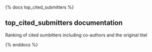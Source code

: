{% docs top_cited_submitters %}
## top_cited_submitters documentation 
Ranking of cited sumbitters including co-authors and the original titel

{% enddocs %}